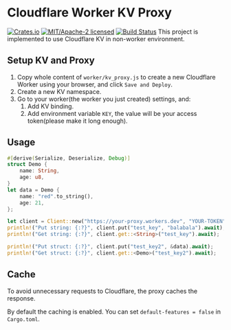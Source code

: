 # Cloudflare Worker KV Proxy
[![Crates.io][crates-badge]][crates-url]
[![MIT/Apache-2 licensed][license-badge]][license-url]
[![Build Status][actions-badge]][actions-url]
This project is implemented to use Cloudflare KV in non-worker environment.

## Setup KV and Proxy
1. Copy whole content of `worker/kv_proxy.js` to create a new Cloudflare Worker using your browser, and click `Save and Deploy`.
2. Create a new KV namespace.
3. Go to your worker(the worker you just created) settings, and:
    1. Add KV binding.
    2. Add environment variable `KEY`, the value will be your access token(please make it long enough).

## Usage
```rust
#[derive(Serialize, Deserialize, Debug)]
struct Demo {
    name: String,
    age: u8,
}
let data = Demo {
    name: "red".to_string(),
    age: 21,
};

let client = Client::new("https://your-proxy.workers.dev", "YOUR-TOKEN").unwrap();
println!("Put string: {:?}", client.put("test_key", "balabala").await);
println!("Get string: {:?}", client.get::<String>("test_key").await);

println!("Put struct: {:?}", client.put("test_key2", &data).await);
println!("Get struct: {:?}", client.get::<Demo>("test_key2").await);
```

## Cache
To avoid unnecessary requests to Cloudflare, the proxy caches the response.

By default the caching is enabled. You can set `default-features = false` in `Cargo.toml`.

[crates-badge]: https://img.shields.io/crates/v/cloudflare-kv-proxy.svg
[crates-url]: https://crates.io/crates/cloudflare-kv-proxy
[license-badge]: https://img.shields.io/crates/l/cloudflare-kv-proxy.svg
[license-url]: LICENSE-MIT
[actions-badge]: https://github.com/ihciah/cloudflare-kv-proxy/actions/workflows/ci.yml/badge.svg
[actions-url]: https://github.com/ihciah/cloudflare-kv-proxy/actions